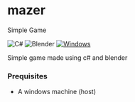 # mazer
Simple Game

![C#](https://img.shields.io/badge/C-Sharp-brightgreen?style=flat&logo=c#)
![Blender](https://camo.githubusercontent.com/606676c5c4a34e0303d058caa770859464873eeb5d7708ba4dadeeb2b1eca147/68747470733a2f2f696d672e736869656c64732e696f2f7374617469632f76313f7374796c653d666f722d7468652d6261646765266d6573736167653d426c656e64657226636f6c6f723d463537393241266c6f676f3d426c656e646572266c6f676f436f6c6f723d464646464646266c6162656c3d)
[![Windows](https://img.shields.io/badge/Windows-11-brightgreen?style=flat&logo=windows)]()

Simple game made using c# and blender
### Prequisites
* A windows machine (host) 
